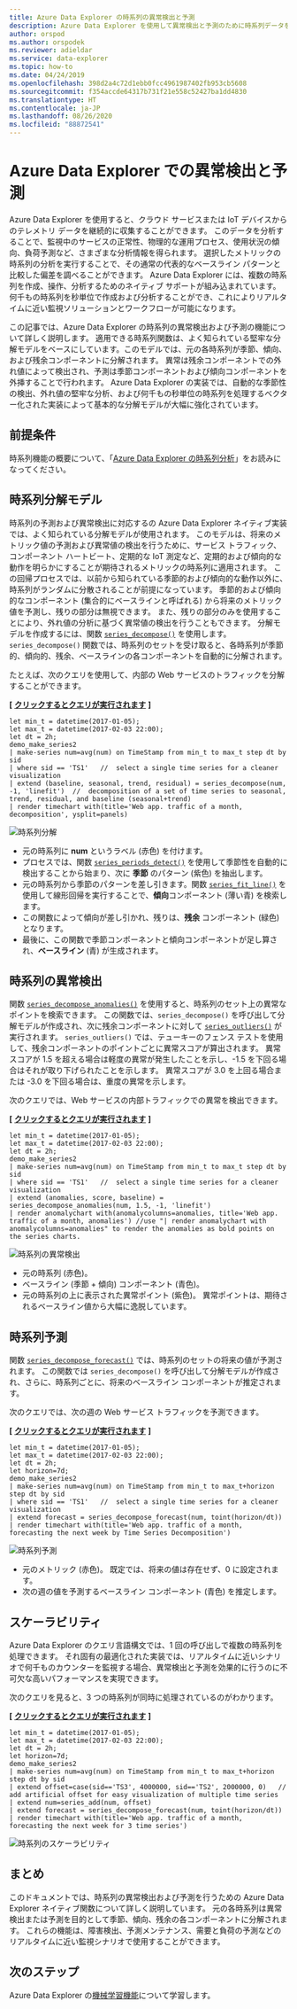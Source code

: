 ```yaml
---
title: Azure Data Explorer の時系列の異常検出と予測
description: Azure Data Explorer を使用して異常検出と予測のために時系列データを分析する方法について説明します。
author: orspod
ms.author: orspodek
ms.reviewer: adieldar
ms.service: data-explorer
ms.topic: how-to
ms.date: 04/24/2019
ms.openlocfilehash: 398d2a4c72d1ebb0fcc4961987402fb953cb5608
ms.sourcegitcommit: f354accde64317b731f21e558c52427ba1dd4830
ms.translationtype: HT
ms.contentlocale: ja-JP
ms.lasthandoff: 08/26/2020
ms.locfileid: "88872541"
---
```

# <a name="anomaly-detection-and-forecasting-in-azure-data-explorer"></a>Azure Data Explorer での異常検出と予測

Azure Data Explorer を使用すると、クラウド サービスまたは IoT デバイスからのテレメトリ データを継続的に収集することができます。 このデータを分析することで、監視中のサービスの正常性、物理的な運用プロセス、使用状況の傾向、負荷予測など、さまざまな分析情報を得られます。 選択したメトリックの時系列の分析を実行することで、その通常の代表的なベースライン パターンと比較した偏差を調べることができます。 Azure Data Explorer には、複数の時系列を作成、操作、分析するためのネイティブ サポートが組み込まれています。 何千もの時系列を秒単位で作成および分析することができ、これによりリアルタイムに近い監視ソリューションとワークフローが可能になります。

この記事では、Azure Data Explorer の時系列の異常検出および予測の機能について詳しく説明します。 適用できる時系列関数は、よく知られている堅牢な分解モデルをベースにしています。このモデルでは、元の各時系列が季節、傾向、および残余コンポーネントに分解されます。 異常は残余コンポーネントでの外れ値によって検出され、予測は季節コンポーネントおよび傾向コンポーネントを外挿することで行われます。 Azure Data Explorer の実装では、自動的な季節性の検出、外れ値の堅牢な分析、および何千もの秒単位の時系列を処理するベクター化された実装によって基本的な分解モデルが大幅に強化されています。

## <a name="prerequisites"></a>前提条件

時系列機能の概要について、「[Azure Data Explorer の時系列分析](time-series-analysis.md)」をお読みになってください。

## <a name="time-series-decomposition-model"></a>時系列分解モデル

時系列の予測および異常検出に対応するの Azure Data Explorer ネイティブ実装では、よく知られている分解モデルが使用されます。 このモデルは、将来のメトリック値の予測および異常値の検出を行うために、サービス トラフィック、コンポーネント ハートビート、定期的な IoT 測定など、定期的および傾向的な動作を明らかにすることが期待されるメトリックの時系列に適用されます。 この回帰プロセスでは、以前から知られている季節的および傾向的な動作以外に、時系列がランダムに分散されることが前提になっています。 季節的および傾向的なコンポーネント (集合的にベースラインと呼ばれる) から将来のメトリック値を予測し、残りの部分は無視できます。 また、残りの部分のみを使用することにより、外れ値の分析に基づく異常値の検出を行うこともできます。
分解モデルを作成するには、関数 [`series_decompose()`](kusto/query/series-decomposefunction.md) を使用します。 `series_decompose()` 関数では、時系列のセットを受け取ると、各時系列が季節的、傾向的、残余、ベースラインの各コンポーネントを自動的に分解されます。 

たとえば、次のクエリを使用して、内部の Web サービスのトラフィックを分解することができます。

**\[** [**クリックするとクエリが実行されます**](https://dataexplorer.azure.com/clusters/help/databases/Samples?query=H4sIAAAAAAAAA3WQ3WrDMAyF7/sUukvCnDXJGIOVPEULuwxqoixm/gm2+jf28JObFjbYrmyho3M+yRCD1a5jaGFAJtaW8qaqX8qqLqvnYrMySYHnvxRNWT1B07xW1U03JFEzbVYDWd9Z/KAuUtAUm9UXpLJcSnAH2+LxPZe3AO9gJ6ZbRjvDGLy9EbG/BUemOXnvLxD1AOJ1mijQtWhbyHbbOgOA9RogkqGeAaXn3g1BooVb6OiDNHpD6CjAUccDGv2JrL0TSzozuQHyPYqHdqRkDKN3aBRwkJaCQJIoQ4VsuXh2A/Xezj5SWkVBWSvI0vSoOSsWpLtEpyDwY4KTW8nnJ5ws+2+eAhSyOxjkd+HDVVcIfHplp2TYTxgYTpqnnDUbarM32gPO86PY4jjqfmGw3vGkftNlCi5xNprbWW5kYvENQQnqDh8CAAA=) **\]**

```kusto
let min_t = datetime(2017-01-05);
let max_t = datetime(2017-02-03 22:00);
let dt = 2h;
demo_make_series2
| make-series num=avg(num) on TimeStamp from min_t to max_t step dt by sid 
| where sid == 'TS1'   //  select a single time series for a cleaner visualization
| extend (baseline, seasonal, trend, residual) = series_decompose(num, -1, 'linefit')  //  decomposition of a set of time series to seasonal, trend, residual, and baseline (seasonal+trend)
| render timechart with(title='Web app. traffic of a month, decomposition', ysplit=panels)
```

![時系列分解](media/anomaly-detection/series-decompose-timechart.png)

* 元の時系列に **num** というラベル (赤色) を付けます。 
* プロセスでは、関数 [`series_periods_detect()`](kusto/query/series-periods-detectfunction.md) を使用して季節性を自動的に検出することから始まり、次に **季節** のパターン (紫色) を抽出します。
* 元の時系列から季節のパターンを差し引きます。関数 [`series_fit_line()`](kusto/query/series-fit-linefunction.md) を使用して線形回帰を実行することで、**傾向**コンポーネント (薄い青) を検索します。
* この関数によって傾向が差し引かれ、残りは、**残余** コンポーネント (緑色) となります。
* 最後に、この関数で季節コンポーネントと傾向コンポーネントが足し算され、**ベースライン** (青) が生成されます。

## <a name="time-series-anomaly-detection"></a>時系列の異常検出

関数 [`series_decompose_anomalies()`](kusto/query/series-decompose-anomaliesfunction.md) を使用すると、時系列のセット上の異常なポイントを検索できます。 この関数では、`series_decompose()` を呼び出して分解モデルが作成され、次に残余コンポーネントに対して [`series_outliers()`](kusto/query/series-outliersfunction.md) が実行されます。 `series_outliers()` では、テューキーのフェンス テストを使用して、残余コンポーネントのポイントごとに異常スコアが算出されます。 異常スコアが 1.5 を超える場合は軽度の異常が発生したことを示し、-1.5 を下回る場合はそれが取り下げられたことを示します。 異常スコアが 3.0 を上回る場合または -3.0 を下回る場合は、重度の異常を示します。 

次のクエリでは、Web サービスの内部トラフィックでの異常を検出できます。

**\[** [**クリックするとクエリが実行されます**](https://dataexplorer.azure.com/clusters/help/databases/Samples?query=H4sIAAAAAAAAA3WR3W7CMAyF73mKI25KpRbaTmjSUJ8CpF1WoXVptPxUifmb9vBLoGO7GFeR7ePv2I4ihpamYdToBBNLTYuqKF/zosyLdbqZqagQl/8UVV68oKreimLSdVFUDZtZR9o2WnxQ48lJ8tXsCzHM7yHMUdfidFiEN4U12AXoloUe0Turp4nYTsaeaYzs/RVedgis80CObkFdI9ltywTAagV4UtQyRKiZgyLEaTGZ9taFQqtIGHI4SX8USn4KltYEJF2YTIeFMFaHPPkMvrWOMuxFoEpDaVjujmo6aq0erafmIY+7ZCiX6wx5mSGJHb3kJA1sF8jB8q69toNwjLPkYfGTseqoja//eLNkRXXyTnuIcVyCneh72cL2YQdtDQ8ZHvIkDcsfPWH+3AvPvObx0FMXD/RLhfDYW9VhtNKwj/8U69M1b2S//AbRUQMWQQIAAA==) **\]**

```kusto
let min_t = datetime(2017-01-05);
let max_t = datetime(2017-02-03 22:00);
let dt = 2h;
demo_make_series2
| make-series num=avg(num) on TimeStamp from min_t to max_t step dt by sid 
| where sid == 'TS1'   //  select a single time series for a cleaner visualization
| extend (anomalies, score, baseline) = series_decompose_anomalies(num, 1.5, -1, 'linefit')
| render anomalychart with(anomalycolumns=anomalies, title='Web app. traffic of a month, anomalies') //use "| render anomalychart with anomalycolumns=anomalies" to render the anomalies as bold points on the series charts.
```

![時系列の異常検出](media/anomaly-detection/series-anomaly-detection.png)

* 元の時系列 (赤色)。 
* ベースライン (季節 + 傾向) コンポーネント (青色)。
* 元の時系列の上に表示された異常ポイント (紫色)。 異常ポイントは、期待されるベースライン値から大幅に逸脱しています。

## <a name="time-series-forecasting"></a>時系列予測

関数 [`series_decompose_forecast()`](kusto/query/series-decompose-forecastfunction.md) では、時系列のセットの将来の値が予測されます。 この関数では `series_decompose()` を呼び出して分解モデルが作成され、さらに、時系列ごとに、将来のベースライン コンポーネントが推定されます。

次のクエリでは、次の週の Web サービス トラフィックを予測できます。

**\[** [**クリックするとクエリが実行されます**](https://dataexplorer.azure.com/clusters/help/databases/Samples?query=H4sIAAAAAAAAA22QzW6DMBCE73mKuQFqKISqitSIW98gkXpEDl5iK9hG9uanUR++dqE99YRGO8x845EYRtuO0UIKJtaG8qbebMt6U9avxW41Joe4/+doyvoFTfNW14tPJlOjZqGc1w9n263crSQZ1xlxpi6Q1xSa1ReSLGcJezGtuJ7y+C3gLA6xZM/CTBi8MwshuxnkaUlGYJpS5/ETQUvEzJsiTz+ibZEd9psMQFUBgUbqGSLe7GkkpBVYygfn46EfSVjyuOpwEaN+CNbOxki6M1mZTNSLkAbOv3WSemcmF6j7vSX8dcTUlvOFsZJcFDHFx4wYnmp7JTzjplnlrHmkNvugI8Q0PYO9GAbdww0RyDjLav1XHLnBimAjEG5E5zQ7vRP284x36hOOTtxZ8Q3The8P2QEAAA==) **\]**

```kusto
let min_t = datetime(2017-01-05);
let max_t = datetime(2017-02-03 22:00);
let dt = 2h;
let horizon=7d;
demo_make_series2
| make-series num=avg(num) on TimeStamp from min_t to max_t+horizon step dt by sid 
| where sid == 'TS1'   //  select a single time series for a cleaner visualization
| extend forecast = series_decompose_forecast(num, toint(horizon/dt))
| render timechart with(title='Web app. traffic of a month, forecasting the next week by Time Series Decomposition')
```

![時系列予測](media/anomaly-detection/series-forecasting.png)

* 元のメトリック (赤色)。 既定では、将来の値は存在せず、0 に設定されます。
* 次の週の値を予測するベースライン コンポーネント (青色) を推定します。

## <a name="scalability"></a>スケーラビリティ

Azure Data Explorer のクエリ言語構文では、1 回の呼び出しで複数の時系列を処理できます。 それ固有の最適化された実装では、リアルタイムに近いシナリオで何千ものカウンターを監視する場合、異常検出と予測を効果的に行うのに不可欠な高いパフォーマンスを実現できます。

次のクエリを見ると、3 つの時系列が同時に処理されているのがわかります。

**\[** [**クリックするとクエリが実行されます**](https://dataexplorer.azure.com/clusters/help/databases/Samples?query=H4sIAAAAAAAAA21Qy26DMBC85yvmFlChcUirSI34ikTqETl4KVawjfDmqX587UCaHuqLtePxPLYjhtG2YpRQkom1oaQQy3Uulrl4TzezLjLk5T9GkYsViuJDiImnIqlox6F1g745W67VZqbIuMrIA1WeBk2+mH0jjvk4wh5NKU9fSbhTOItdMNmyND2awZkpIbsxyMukDM/UR8/9FV6rIEkXJqvgmsYTl7X0lISHspzvtqt5hjdxPxkeYBHA4gGKFMBiAUilIAfWja617CY1NG4ASX/FSfuj7PRNsg4ZXANz7Fj3HSGuBmOjZ5hYbcSqIBwbZpNk+iQFcQpx4/omrqLamd55qh5v41d22nIybWChOI0qQ9Cg4e5ftyE6zprbhDV3VM4/aQ/Z96/gQTahU4wsYZzlNvs11vYL3BJsCIQz0eHed/W30jz9AUEBI0ktAgAA) **\]**

```kusto
let min_t = datetime(2017-01-05);
let max_t = datetime(2017-02-03 22:00);
let dt = 2h;
let horizon=7d;
demo_make_series2
| make-series num=avg(num) on TimeStamp from min_t to max_t+horizon step dt by sid
| extend offset=case(sid=='TS3', 4000000, sid=='TS2', 2000000, 0)   //  add artificial offset for easy visualization of multiple time series
| extend num=series_add(num, offset)
| extend forecast = series_decompose_forecast(num, toint(horizon/dt))
| render timechart with(title='Web app. traffic of a month, forecasting the next week for 3 time series')
```

![時系列のスケーラビリティ](media/anomaly-detection/series-scalability.png)

## <a name="summary"></a>まとめ

このドキュメントでは、時系列の異常検出および予測を行うための Azure Data Explorer ネイティブ関数について詳しく説明しています。 元の各時系列は異常検出または予測を目的として季節、傾向、残余の各コンポーネントに分解されます。 これらの機能は、障害検出、予測メンテナンス、需要と負荷の予測などのリアルタイムに近い監視シナリオで使用することができます。

## <a name="next-steps"></a>次のステップ

Azure Data Explorer の[機械学習機能](machine-learning-clustering.md)について学習します。
